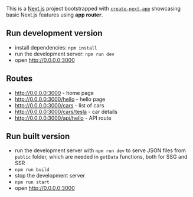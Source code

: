 This is a [Next.js](https://nextjs.org/) project bootstrapped
with [`create-next-app`](https://github.com/vercel/next.js/tree/canary/packages/create-next-app) showcasing basic
Next.js features using **app router**.

## Run development version

- install dependencies: `npm install`
- run the development server: `npm run dev`
- open http://0.0.0.0:3000

## Routes

- http://0.0.0.0:3000 - home page
- http://0.0.0.0:3000/hello - hello page
- http://0.0.0.0:3000/cars - list of cars
- http://0.0.0.0:3000/cars/tesla - car details
- http://0.0.0.0:3000/api/hello - API route

## Run built version

- run the development server with `npm run dev` to serve JSON files from `public` folder, which are needed in `getData`
  functions, both for SSG and SSR
- `npm run build`
- stop the development server
- `npm run start`
- open http://0.0.0.0:3000

